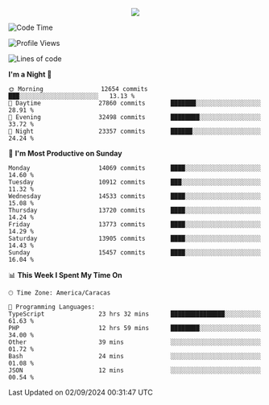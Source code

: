 <p align="center">
  <a href="http://www.github.com/thevacs">
    <img src="https://github-readme-streak-stats.herokuapp.com/?user=thevacs&stroke=ffffff&background=1c1917&ring=0891b2&fire=0891b2&currStreakNum=ffffff&currStreakLabel=0891b2&sideNums=ffffff&sideLabels=ffffff&dates=ffffff&hide_border=true" />
  </a>
</p>

<!--START_SECTION:waka-->
![Code Time](http://img.shields.io/badge/Code%20Time-2%2C722%20hrs%2053%20mins-blue)

![Profile Views](http://img.shields.io/badge/Profile%20Views-0-blue)

![Lines of code](https://img.shields.io/badge/From%20Hello%20World%20I%27ve%20Written-10.4%20million%20lines%20of%20code-blue)

**I'm a Night 🦉** 

```text
🌞 Morning                12654 commits       ███░░░░░░░░░░░░░░░░░░░░░░   13.13 % 
🌆 Daytime                27860 commits       ███████░░░░░░░░░░░░░░░░░░   28.91 % 
🌃 Evening                32498 commits       ████████░░░░░░░░░░░░░░░░░   33.72 % 
🌙 Night                  23357 commits       ██████░░░░░░░░░░░░░░░░░░░   24.24 % 
```
📅 **I'm Most Productive on Sunday** 

```text
Monday                   14069 commits       ████░░░░░░░░░░░░░░░░░░░░░   14.60 % 
Tuesday                  10912 commits       ███░░░░░░░░░░░░░░░░░░░░░░   11.32 % 
Wednesday                14533 commits       ████░░░░░░░░░░░░░░░░░░░░░   15.08 % 
Thursday                 13720 commits       ████░░░░░░░░░░░░░░░░░░░░░   14.24 % 
Friday                   13773 commits       ████░░░░░░░░░░░░░░░░░░░░░   14.29 % 
Saturday                 13905 commits       ████░░░░░░░░░░░░░░░░░░░░░   14.43 % 
Sunday                   15457 commits       ████░░░░░░░░░░░░░░░░░░░░░   16.04 % 
```


📊 **This Week I Spent My Time On** 

```text
🕑︎ Time Zone: America/Caracas

💬 Programming Languages: 
TypeScript               23 hrs 32 mins      ███████████████░░░░░░░░░░   61.63 % 
PHP                      12 hrs 59 mins      ████████░░░░░░░░░░░░░░░░░   34.00 % 
Other                    39 mins             ░░░░░░░░░░░░░░░░░░░░░░░░░   01.72 % 
Bash                     24 mins             ░░░░░░░░░░░░░░░░░░░░░░░░░   01.08 % 
JSON                     12 mins             ░░░░░░░░░░░░░░░░░░░░░░░░░   00.54 % 
```


 Last Updated on 02/09/2024 00:31:47 UTC
<!--END_SECTION:waka-->
